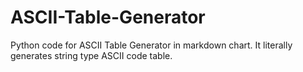 # ASCII-Table-Generator

Python code for ASCII Table Generator in markdown chart.
It literally generates string type ASCII code table.
